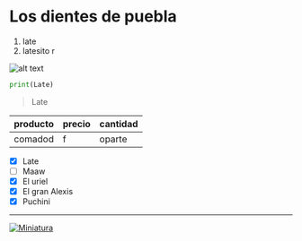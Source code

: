 <!-- hola-->
# Los dientes de puebla

1. late
1. latesito r

![[alt text](image-3.png)](https://scontent.cdninstagram.com/v/t51.82787-15/532406090_18084041830884919_8219785136081815056_n.jpg?stp=dst-jpg_e35_tt6&_nc_cat=102&ccb=1-7&_nc_sid=18de74&_nc_ohc=QnrF8DHibFkQ7kNvwGsRqlh&_nc_oc=AdmEpp_6s_Jn0wZ-cWC0KUt6DtRKT4YYeI5nWcsrzzGU2Ew6XuVfeoJTbmEGkISfsV0&_nc_ad=z-m&_nc_cid=0&_nc_zt=23&_nc_ht=scontent.cdninstagram.com&_nc_gid=_Gdo8kZOMmxdXSw8Kean2A&oh=00_AfWeusnLknP68YdP3Mb_xMsZxV0G4qg44eyKkutHBz8bMg&oe=68A54E95)

```python
print(Late)
```

> Late

|producto|precio|cantidad|
|-------------|------|--------|
|comadod|f|oparte|
  
* [x] Late
* [ ] Maaw
* [x] El uriel
* [x] El gran Alexis
* [x] Puchini

---

[![Miniatura](https://img.youtube.com/vi/612546bNDpo/0.jpg)](https://www.youtube.com/watch?v=612546bNDpo&list=RD612546bNDpo&start_radio=1)

<!-- Menciones -->

